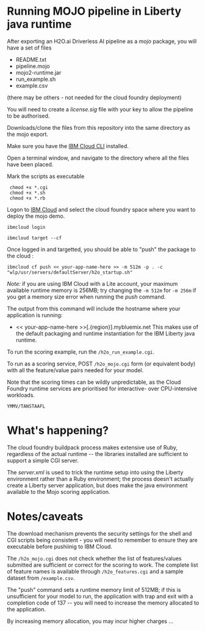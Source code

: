 # Running MOJO pipeline in Liberty java runtime

After exporting an H2O.ai Driverless AI pipeline as a _mojo_ package, you will have a set of files
+ README.txt
+ pipeline.mojo
+ mojo2-runtime.jar
+ run_example.sh
+ example.csv

(there may be others - not needed for the cloud foundry deployment)

You will need to create a _license.sig_ file with your key to allow the pipeline to be authorised.

Downloads/clone the files from this repository into the same directory as the mojo export.

Make sure you have the [IBM Cloud CLI](https://cloud.ibm.com/docs/cli?topic=cloud-cli-getting-started) installed.

Open a terminal window, and navigate to the directory where all the files have been placed.

Mark the scripts as executable
```
 chmod +x *.cgi
 chmod +x *.sh
 chmod +x *.rb
```

Logon to [IBM Cloud](https://cloud.ibm.com) and select the cloud foundry space where you want to deploy the mojo demo.
```
ibmcloud login

ibmcloud target --cf
```

Once logged in and targetted, you should be able to "push" the package to the cloud :
```
ibmcloud cf push << your-app-name-here >> -m 512m -p . -c "wlp/usr/servers/defaultServer/h2o_startup.sh"
```
*Note:* if you are using IBM Cloud with a Lite account, your maximum available runtime memory is 256MB; try changing the `-m 512m` for `-m 256m` if you get a memory size error when running the _push_ command.

The output from this command will include the hostname where your application is running:

+ << your-app-name-here >>[.{region}].mybluemix.net
This makes use of the default packaging and runtime instantiation for the IBM Liberty java runtime.

To run the scoring example, run the `/h2o_run_example.cgi`.

To run as a scoring service, POST `/h2o_mojo.cgi` form (or equivalent body) with all the feature/value pairs needed for your model.

Note that the scoring times can be wildly unpredictable, as the Cloud Foundry runtime services are prioritised for interactive- over CPU-intensive workloads.

`YMMV/TANSTAAFL`

# What's happening?

The cloud foundry buildpack process makes extensive use of Ruby, regardless of the actual runtime -- the libraries installed are sufficient to support a simple CGI server.

The _server.xml_ is used to trick the runtime setup into using the Liberty environment rather than a Ruby environment; the process doesn't actually create a Liberty server application, but does make the java environment available to the Mojo scoring application.

# Notes/caveats
The download mechanism prevents the security settings for the shell and CGI scripts being consistent - you will need to remember to ensure they are executable before pushiinig to IBM Cloud.

The `/h2o_mojo.cgi` does not check whether the list of features/values submitted are sufficient or correct for the scoring to work. 
The complete list of feature names is available through `/h2o_features.cgi` and a sample dataset from `/example.csv`.

The "push" command sets a runtime memory limit of 512MB; if this is unsufficient for your model to run, the application with trap and exit with a completion code of 137 -- you will need to increase the memory allocated to the application.

By increasing memory allocation, you may incur higher charges ...
